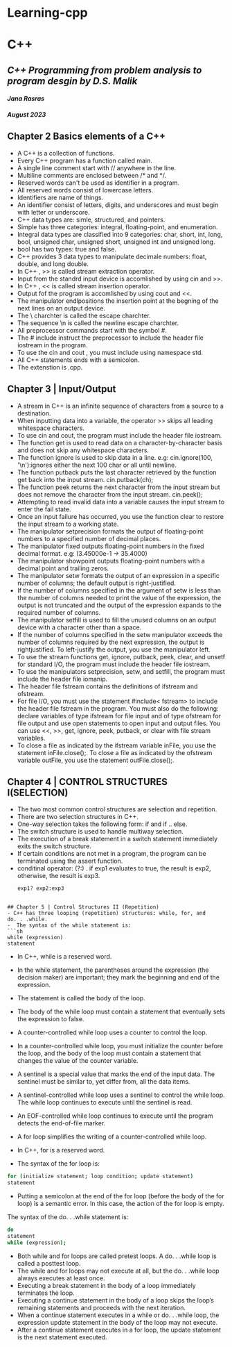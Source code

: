 # Learning-cpp
# C++
## _C++ Programming  from problem analysis to program desgin by D.S. Malik_
#### _Jana Rasras_
##### August 2023

## Chapter 2 Basics elements of a C++ 
- A C++ is a collection of functions.
- Every C++ program has a function called main.
- A single line comment start with // anywhere in the line.
- Multiline comments are enclosed between /* and */.
- Reserved words can't be used as identifier in a program.
- All reserved words consist of lowercase letters.
- Identifiers are name of things.
- An identifier consist of letters, digits, and underscores and must begin with letter or underscore. 
- C++ data types are: simle, structured, and pointers. 
- Simple has three categories: integral, floating-point, and enumeration. 
- Integral data types are classified into 9 categories: char, short, int, long, bool, unsigned char, unsigned short, unsigned int and unsigned long.
- bool has two types: true and false. 
- C++ provides 3 data types to manipulate decimale numbers: float, double, and long double. 
- In C++ , >> is called stream extraction operator.
- Input from the standrd input device is accomlished by using cin and >>.
- In C++ , << is called stream insertion operator.
- Output fof the program is accomlished by using cout and <<.
- The manipulator endlpositions the insertion point at the begning of the next lines on an output device.
- The \ charchter is called the escape charchter.
- The sequence \n is called the newline escape charchter. 
- All preprocessor commands start with the symbol #.
- The # include<iostream> instruct the preprocessor to include the header file iostream in the program.
- To use the cin and cout , you must include using namespace std.
- All C++ statements ends with a semicolon.
- The extenstion is .cpp. 

## Chapter 3 | Input/Output
- A stream in C++ is an infinite sequence of characters from a source to a
destination.
- When inputting data into a variable, the operator >> skips all leading whitespace characters.
- To use cin and cout, the program must include the header file iostream.
- The function get is used to read data on a character-by-character basis and
does not skip any whitespace characters.
- The function ignore is used to skip data in a line.
e.g: cin.ignore(100, '\n'):ignores either the next 100 char or all until newline.
- The function putback puts the last character 
retrieved by the function get
back into the input stream.
cin.putback(ch);
- The function peek returns the next character from the input stream but
does not remove the character from the input stream.
cin.peek();
- Attempting to read invalid data into a variable causes the input stream to
enter the fail state.
- Once an input failure has occurred, you use the function clear to restore
the input stream to a working state.
- The manipulator setprecision formats the output of floating-point
numbers to a specified number of decimal places.
- The manipulator fixed outputs floating-point numbers in the fixed
decimal format.
e.g: (3.45000e-1 -> 35.4000)
- The manipulator showpoint outputs floating-point numbers with a
decimal point and trailing zeros.
- The manipulator setw formats the output of an expression in a specific
number of columns; the default output is right-justified.
- If the number of columns specified in the argument of setw is less than the
number of columns needed to print the value of the expression, the output
is not truncated and the output of the expression expands to the required
number of columns.
- The manipulator setfill is used to fill the unused columns on an output
device with a character other than a space.
- If the number of columns specified in the setw manipulator exceeds the
number of columns required by the next expression, the output is rightjustified.
To left-justify the output, you use the manipulator left.
- To use the stream functions get, ignore, putback, peek, clear, and unsetf
for standard I/O, the program must include the header file iostream.
- To use the manipulators setprecision, setw, and setfill, the program
must include the header file iomanip.
- The header file fstream contains the definitions of ifstream and ofstream.
- For file I/O, you must use the statement #include< fstream> to include the
header file fstream in the program. You must also do the following: declare
variables of type ifstream for file input and of type ofstream for file output
and use open statements to open input and output files. You can use <<, >>,
get, ignore, peek, putback, or clear with file stream variables.
- To close a file as indicated by the ifstream variable inFile, you use the
statement inFile.close();. To close a file as indicated by the ofstream
variable outFile, you use the statement outFile.close();.

## Chapter 4 | CONTROL STRUCTURES I(SELECTION)
- The two most common control structures are selection and repetition.
- There are two selection structures in C++. 
- One-way selection takes the following form:
if and if .. else.
- The switch structure is used to handle multiway selection.
- The execution of a break statement in a switch statement immediately
exits the switch structure.
- If certain conditions are not met in a program, the program can be
terminated using the assert function.
- conditinal operator: (?:) . if exp1 evaluates to true, the result is exp2, otherwise, the result is exp3.
  ```sh
  exp1? exp2:exp3
```

## Chapter 5 | Control Structures II (Repetition)
- C++ has three looping (repetition) structures: while, for, and
do. . .while.
-  The syntax of the while statement is:
```sh
while (expression)
statement
```

-  In C++, while is a reserved word.
- In the while statement, the parentheses around the expression (the
decision maker) are important; they mark the beginning and end of the
expression.
-  The statement is called the body of the loop.
- The body of the while loop must contain a statement that eventually sets
the expression to false.
-  A counter-controlled while loop uses a counter to control the loop.
- In a counter-controlled while loop, you must initialize the counter before
the loop, and the body of the loop must contain a statement that changes
the value of the counter variable.
- A sentinel is a special value that marks the end of the input data. The
sentinel must be similar to, yet differ from, all the data items.
- A sentinel-controlled while loop uses a sentinel to control the while
loop. The while loop continues to execute until the sentinel is read.
- An EOF-controlled while loop continues to execute until the program
detects the end-of-file marker.

- A for loop simplifies the writing of a counter-controlled while loop.
- In C++, for is a reserved word.
- The syntax of the for loop is:
```sh
for (initialize statement; loop condition; update statement)
statement
``` 
- Putting a semicolon at the end of the for loop (before the body of the for
loop) is a semantic error. In this case, the action of the for loop is empty.

The syntax of the do. . .while statement is:
```sh
do
statement
while (expression);
```

- Both while and for loops are called pretest loops. A do. . .while loop is
called a posttest loop.
- The while and for loops may not execute at all, but the do. . .while loop
always executes at least once.
- Executing a break statement in the body of a loop immediately terminates
the loop.
- Executing a continue statement in the body of a loop skips the loop’s
remaining statements and proceeds with the next iteration.
- When a continue statement executes in a while or do. . .while loop,
the expression update statement in the body of the loop may not execute.
- After a continue statement executes in a for loop, the update statement
is the next statement executed.




